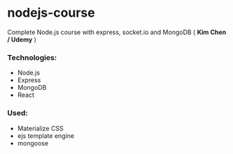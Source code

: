 # nodejs-course

Complete Node.js course with express, socket.io and MongoDB ( **Kim Chen / Udemy** )

### Technologies:
- Node.js
- Express
- MongoDB
- React

### Used:
- Materialize CSS
- ejs template engine
- mongoose
